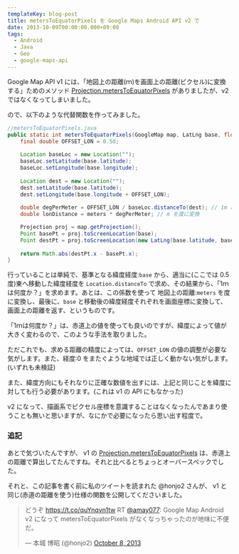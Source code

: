 ```yaml
---
templateKey: blog-post
title: metersToEquatorPixels を Google Maps Android API v2 で
date: 2013-10-09T00:00:00.000+09:00
tags:
  - Android
  - Java
  - Geo
  - google-maps-api
---
```

Google Map API v1 には、「地図上の距離(ｍ)を画面上の距離(ピクセル)に変換する」ためのメソッド [Projection.metersToEquatorPixels](https://developers.google.com/maps/documentation/android/v1/reference/com/google/android/maps/Projection#metersToEquatorPixels(float)) がありましたが、v2 ではなくなってしまいました。
<!--more-->
ので、以下のような代替関数を作ってみました。

```java
//metersToEquatorPixels.java
public static int metersToEquatorPixels(GoogleMap map, LatLng base, float meters) {
	final double OFFSET_LON = 0.5d;
	
	Location baseLoc = new Location("");
	baseLoc.setLatitude(base.latitude);
	baseLoc.setLongitude(base.longitude);
	
	Location dest = new Location("");
	dest.setLatitude(base.latitude);
	dest.setLongitude(base.longitude + OFFSET_LON);
	
	double degPerMeter = OFFSET_LON / baseLoc.distanceTo(dest); // 1m は何度？
	double lonDistance = meters * degPerMeter; // m を度に変換

	Projection proj = map.getProjection();
	Point basePt = proj.toScreenLocation(base);
	Point destPt = proj.toScreenLocation(new LatLng(base.latitude, base.longitude + lonDistance));
	
	return Math.abs(destPt.x - basePt.x);
}
```

行っていることは単純で、基準となる緯度経度:``base`` から、適当に(ここでは 0.5度)東へ移動した緯度経度を ``Location.distanceTo`` で求め、その結果から、「1ｍは何度か？」を求めます。あとは、この係数を使って 地図上の距離:``meters`` を度に変換し、最後に、``base`` と移動後の緯度経度それぞれを画面座標に変換して、画面上の距離を返す、というものです。

「1ｍは何度か？」は、赤道上の値を使っても良いのですが、緯度によって値が大きく変わるので、このような手法を取りました。

ただこれでも、求める距離の精度によっては、``OFFSET_LON`` の値の調整が必要な気がします。また、経度:0 をまたぐような地域では正しく動かない気がします。(いずれも未検証)

また、緯度方向にもそれなりに正確な数値を出すには、上記と同じことを緯度に対しても行う必要があります。(これは v1 の API にもなかった)

v2 になって、描画系でピクセル座標を意識することはなくなったんであまり使うことも無いと思いますが、なにかで必要になったら思い出す程度で。

### 追記

あとで気づいたんですが、 v1 の [Projection.metersToEquatorPixels](https://developers.google.com/maps/documentation/android/v1/reference/com/google/android/maps/Projection#metersToEquatorPixels(float)) は、赤道上の距離で算出してたんですね。それと比べるとちょっとオーバースペックでした。

 それと、この記事を書く前に私のツイートを読まれた @honjo2 さんが、 v1 と同じ(赤道の距離を使う)仕様の関数を公開してくださいました。

<blockquote class="twitter-tweet"><p>どうぞ <a href="https://t.co/quYnqvn1tw">https://t.co/quYnqvn1tw</a> RT <a href="https://twitter.com/amay077">@amay077</a>: Google Map Android v2 になって metersToEquatorPixels がなくなっちゃったのが地味に不便だ。</p>&mdash; 本城 博昭 (@honjo2) <a href="https://twitter.com/honjo2/statuses/387368608541589505">October 8, 2013</a></blockquote>
<script async src="//platform.twitter.com/widgets.js" charset="utf-8"></script>